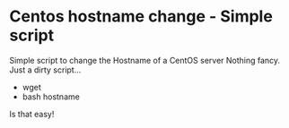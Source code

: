 # Centos hostname change - Simple script
Simple script to change the Hostname of a CentOS server
Nothing fancy. Just a dirty script...

- wget
- bash hostname

Is that easy!
